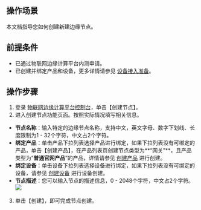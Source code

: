 ## 操作场景
本文档指导您如何创建新建边缘节点。

## 前提条件
- 已通过物联网边缘计算平台内测申请。
- 已创建并绑定产品和设备，更多详情请参见 [设备接入准备](https://cloud.tencent.com/document/product/634/14442)。


## 操作步骤
1. 登录 [物联网边缘计算平台控制台](https://console.cloud.tencent.com/iotcloud/edge)，单击【创建节点】。
2. 进入创建节点功能页面。按照实际情况填写相关信息。
 - **节点名称**：输入特定的边缘节点名称，支持中文，英文字母、数字下划线、长度限制为1 - 32个字符，中文占2个字符。
 - **绑定产品**：单击产品下拉列表选择产品进行绑定，如果下拉列表没有可绑定的产品，单击【创建产品】，在产品列表页创建节点类型为**“网关”**，且产品类型为“**普通官网产品**”的产品，详情请参见 [创建产品](https://cloud.tencent.com/document/product/634/14442#.E5.88.9B.E5.BB.BA.E4.BA.A7.E5.93.81) 进行创建。
 - **绑定设备**：单击设备下拉列表选择设备进行绑定，如果下拉列表没有可绑定的设备，请参见 [创建设备](https://cloud.tencent.com/document/product/634/14442#.E5.88.9B.E5.BB.BA.E8.AE.BE.E5.A4.87) 进行设备创建。
 - **节点描述**：您可以输入节点的描述信息，0 - 2048个字符，中文占2个字符。
![](https://main.qcloudimg.com/raw/996a185324a979b58b974173c862280f.png)
3. 单击【创建】，即可完成节点创建。
